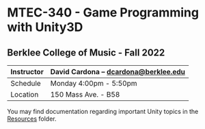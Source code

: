 # MTEC-340 - Game Programming with Unity3D

## Berklee College of Music - Fall 2022


| Instructor | David Cardona – [dcardona@berklee.edu](mailto:dcardona@berklee.edu) |
| -------- | -------- |
| Schedule | Monday 4:00pm - 5:50pm |
| Location | 150 Mass Ave. - B58 |

You may find documentation regarding important Unity topics in the [Resources](./Resources/) folder.

